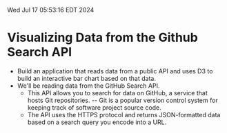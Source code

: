 Wed Jul 17 05:53:16 EDT 2024

# Visualizing Data from the Github Search API

 - Build an application that reads data from a public API
   and uses D3 to build an interactive bar chart based on that data.
 - We'll be reading data from the GitHub Search API.
   - This API allows you to search for data on GitHub, a service that
     hosts Git repositories. -- Git is a popular version control system
     for keeping track of software project source code.
   - The API uses the HTTPS protocol and returns JSON-formatted data
     based on a search query you encode into a URL.